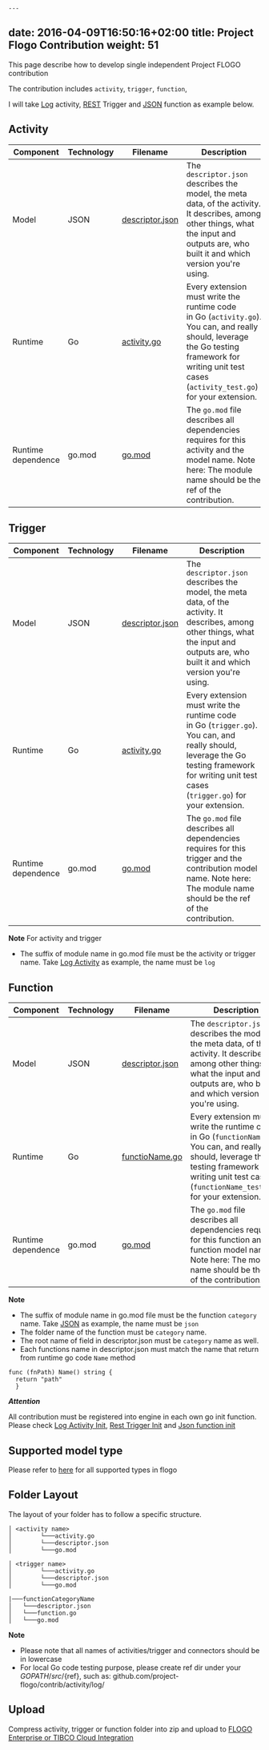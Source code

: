     ---
date: 2016-04-09T16:50:16+02:00
title: Project Flogo Contribution
weight: 51
---

This page describe how to develop single independent Project FLOGO contribution

The contribution includes `activity`, `trigger`, `function`, 

I will take [Log](https://github.com/project-flogo/contrib/blob/master/activity/log) activity, [REST](https://github.com/project-flogo/contrib/tree/master/trigger/rest) Trigger and [JSON](https://github.com/project-flogo/contrib/tree/master/function/json) function as example below.

## Activity
| Component       | Technology | Filename                           | Description
| --------------- | ---------- | ---------------------------------- | -----------
| Model           | JSON       | [descriptor.json](https://github.com/project-flogo/contrib/blob/master/activity/log/descriptor.json)                    | The `descriptor.json` describes the model, the meta data, of the activity. It describes, among other things, what the input and outputs are, who built it and which version you're using.
| Runtime         | Go         | [activity.go](https://github.com/project-flogo/contrib/blob/master/activity/log/activity.go)   | Every extension must write the runtime code in Go (`activity.go`). You can, and really should, leverage the Go testing framework for writing unit test cases (`activity_test.go`) for your extension.
| Runtime dependence | go.mod | [go.mod](https://github.com/project-flogo/contrib/blob/master/activity/log/go.mod) | The `go.mod` file describes all dependencies requires for this activity and the model name. Note here: The module name should be the ref of the contribution. 

## Trigger
| Component       | Technology | Filename                           | Description
| --------------- | ---------- | ---------------------------------- | -----------
| Model           | JSON       | [descriptor.json](https://github.com/project-flogo/contrib/blob/master/trigger/rest/descriptor.json)                    | The `descriptor.json` describes the model, the meta data, of the activity. It describes, among other things, what the input and outputs are, who built it and which version you're using.
| Runtime         | Go         | [activity.go](https://github.com/project-flogo/contrib/blob/master/trigger/rest/trigger.go)   | Every extension must write the runtime code in Go (`trigger.go`). You can, and really should, leverage the Go testing framework for writing unit test cases (`trigger.go`) for your extension.
| Runtime dependence | go.mod | [go.mod](https://github.com/project-flogo/contrib/blob/master/trigger/rest/go.mod) | The `go.mod` file describes all dependencies requires for this trigger and the contribution model name. Note here: The module name should be the ref of the contribution.

**Note** For activity and trigger
* The suffix of module name in go.mod file must be the activity or trigger name.  Take [Log Activity](https://github.com/project-flogo/contrib/blob/master/activity/log/go.mod) as example, the name must be `log`

## Function
| Component       | Technology | Filename                           | Description
| --------------- | ---------- | ---------------------------------- | -----------
| Model           | JSON       | [descriptor.json](https://github.com/project-flogo/contrib/tree/master/function/json/descriptor.json)     | The `descriptor.json` describes the model, the meta data, of the activity. It describes, among other things, what the input and outputs are, who built it and which version you're using.
| Runtime         | Go         | [functioName.go](https://github.com/project-flogo/contrib/tree/master/function/json/path.go)   | Every extension must write the runtime code in Go (`functionName.go`). You can, and really should, leverage the Go testing framework for writing unit test cases (`functionName_test.go`) for your extension.
| Runtime dependence  | go.mod | [go.mod](https://github.com/project-flogo/contrib/tree/master/function/json/go.mod) | The `go.mod` file describes all dependencies requires for this function and the function model name. Note here: The module name should be the ref of the contribution.

**Note**
* The suffix of module name in go.mod file must be the function `category` name.  Take [JSON](https://github.com/project-flogo/contrib/tree/master/function/json) as example, the name must be `json`
* The folder name of the function must be `category` name.
* The root name of field in descriptor.json must be `category` name as well. 
* Each functions name in descriptor.json must match the name that return from runtime go code `Name` method 
```
func (fnPath) Name() string {
  return "path"
  }
```

***Attention***

All contribution must be registered into engine in each own go init function.  Please check [Log Activity Init](https://github.com/project-flogo/contrib/blob/master/activity/log/activity.go#L11), [Rest Trigger Init](https://github.com/project-flogo/contrib/blob/master/trigger/rest/trigger.go#L28) and [Json function init](https://github.com/project-flogo/contrib/blob/master/function/json/path.go#L11)

## Supported model type
Please refer to [here](https://github.com/project-flogo/core/blob/master/data/types.go) for all supported types in flogo

## Folder Layout 

The layout of your folder has to follow a specific structure.
```
│ <activity name>
│        └───activity.go
│        └───descriptor.json
│        └───go.mod

```

```
│ <trigger name>
│        └───activity.go
│        └───descriptor.json
│        └───go.mod

```

```
|───functionCategoryName
│   └───descriptor.json
│   └───function.go
│   └───go.mod
```

**Note**
* Please note that all names of activities/trigger and connectors should be in lowercase
* For local Go code testing purpose, please create ref dir under your ${GOPATH}/src/${ref}, such as: github.com/project-flogo/contrib/activity/log/

## Upload 

Compress activity, trigger or function folder into zip and upload to [FLOGO Enterprise or TIBCO Cloud Integration](./../../upload)

